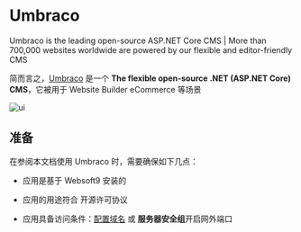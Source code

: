 # Umbraco

Umbraco is the leading open-source ASP.NET Core CMS | More than 700,000 websites worldwide are powered by our flexible and editor-friendly CMS

简而言之，[Umbraco](https://umbraco.com/) 是一个 **The flexible open-source .NET (ASP.NET Core) CMS**，它被用于 Website Builder eCommerce  等场景


![ui](https://libs.websoft9.com/Websoft9/DocsPicture/zh/umbraco/umbraco-gui-websoft9.png)


## 准备

在参阅本文档使用 Umbraco 时，需要确保如下几点：

- 应用是基于 Websoft9 安装的

- 应用的用途符合 [](https://opensource.org/licenses/MIT) 开源许可协议

- 应用具备访问条件：[配置域名](./guide/appsetdomain) 或 **服务器安全组**开启网外端口